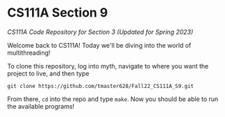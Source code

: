 # CS111A Section 9
_CS111A Code Repository for Section 3 (Updated for Spring 2023)_

Welcome back to CS111A! Today we'll be diving into the world of multithreading! 

To clone this repository, log into myth, navigate to where you want the project to live, and then type

`git clone https://github.com/tmaster628/Fall22_CS111A_S9.git`

From there, `cd` into the repo and type `make`. Now you should be able to run the available programs!
